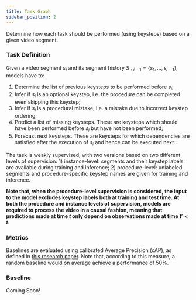 ```yaml
---
title: Task Graph
sidebar_position: 2
---
```


Determine how each task should be performed (using keysteps) based on a given video segment.

### Task Definition
Given a video segment $s_i$ and its segment history $S_{:i-1}=\{s_1, \ldots, s_{i-1}\}$, models have to:
1. Determine the list of previous keysteps to be performed before $s_i$;
2. Infer if $s_i$ is an optional keystep, i.e. the procedure can be completed even skipping this keystep;
3. Infer if $s_i$ is a procedural mistake, i.e. a mistake due to incorrect keystep ordering;
4. Predict a list of missing keysteps. These are keysteps which should have been performed before $s_i$ but have not been performed;
5. Forecast next keysteps. These are keysteps for which dependencies are satisfied after the execution of $s_i$ and hence can be executed next.

The task is weakly supervised, with two versions based on two different levels of supervision: 1) instance-level: segments and their keystep labels are available during training and inference; 2) procedure-level: unlabeled segments and procedure-specific keystep names are given for training and inference.

**Note that, when the procedure-level supervision is considered, the input to the model excludes keystep labels both at training and test time. At both the procedure and instance levels of supervision, models are required to process the video in a causal fashion, meaning that predictions made at time $t$ only depend on observations made at time $t' < t$.**

### Metrics
Baselines are evaluated using calibrated Average Precision (cAP), as defined in [this research paper](https://arxiv.org/abs/1604.06506). Note that, according to this measure, a random baseline would on average achieve a performance of $50\%$.

### Baseline
Coming Soon!
